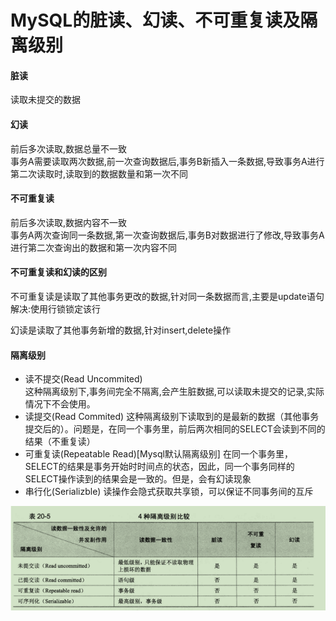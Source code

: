# MySQL的脏读、幻读、不可重复读及隔离级别

#### 脏读
读取未提交的数据

#### 幻读
前后多次读取,数据总量不一致  
事务A需要读取两次数据,前一次查询数据后,事务B新插入一条数据,导致事务A进行第二次读取时,读取到的数据数量和第一次不同

#### 不可重复读
前后多次读取,数据内容不一致  
事务A两次查询同一条数据,第一次查询数据后,事务B对数据进行了修改,导致事务A进行第二次查询出的数据和第一次内容不同

#### 不可重复读和幻读的区别
不可重复读是读取了其他事务更改的数据,针对同一条数据而言,主要是update语句
解决:使用行锁锁定该行
  
幻读是读取了其他事务新增的数据,针对insert,delete操作  

#### 隔离级别

- 读不提交(Read Uncommited)  
 这种隔离级别下,事务间完全不隔离,会产生脏数据,可以读取未提交的记录,实际情况下不会使用。
- 读提交(Read Commited)
这种隔离级别下读取到的是最新的数据（其他事务提交后的）。问题是，在同一个事务里，前后两次相同的SELECT会读到不同的结果（不重复读）  
- 可重复读(Repeatable Read)[Mysql默认隔离级别]
 在同一个事务里，SELECT的结果是事务开始时时间点的状态，因此，同一个事务同样的SELECT操作读到的结果会是一致的。但是，会有幻读现象
- 串行化(Serializble)
读操作会隐式获取共享锁，可以保证不同事务间的互斥  

![](https://github.com/flushCoder/java-base_core/blob/master/picture/db/isolation.png)